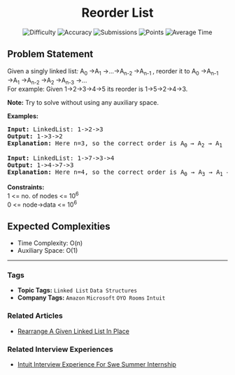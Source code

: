 <h1 align="center">Reorder List</h1>

<p align="center">
  <img alt="Difficulty" title="Difficulty" src="https://custom-icon-badges.demolab.com/badge/Difficulty: Hard-1F222E?style=for-the-badge&logoColor=white&logo=fire"/>
  <img alt="Accuracy" title="Accuracy" src="https://custom-icon-badges.demolab.com/badge/Accuracy: 47.9%25-1F222E?style=for-the-badge&logoColor=white&logo=target"/>
  <img alt="Submissions" title="Submissions" src="https://custom-icon-badges.demolab.com/badge/Submissions: 63K+-1F222E?style=for-the-badge&logoColor=white&logo=repo"/>
  <img alt="Points" title="Points" src="https://custom-icon-badges.demolab.com/badge/Points: 8-1F222E?style=for-the-badge&logoColor=white&logo=award"/>
  <img alt="Average Time" title="Average Time" src="https://custom-icon-badges.demolab.com/badge/Average%20Time: 40m-1F222E?style=for-the-badge&logoColor=white&logo=clock"/>
</p>

## Problem Statement

Given a singly linked list<i>: </i>A<sub>0 </sub>→A<sub>1</sub> →...→A<sub>n-2 </sub>→A<sub>n-1 </sub>, reorder it to A<sub>0</sub> →A<sub>n-1</sub> →A<sub>1</sub> →A<sub>n-2 </sub>→A<sub>2 </sub>→A<sub>n-3</sub> →...<br>For example: Given 1->2->3->4->5 its reorder is 1->5->2->4->3.

<b>Note:</b> Try to solve without using any auxiliary space.

<b>Examples:</b>

<pre><b>Input: </b>LinkedList: 1->2->3
<b>Output: </b>1->3->2
<b>Explanation: </b>Here n=3, so the correct order is<i> </i>A<sub>0 </sub>→ A<sub>2</sub> → A<sub>1</sub><i><br></i></pre>

<pre><b>Input: </b>LinkedList: 1->7->3->4
<b>Output: </b>1->4->7->3
<b>Explanation: </b>Here n=4, so the correct order is<i> </i>A<sub>0</sub> → A<sub>3</sub> → A<sub>1</sub> → A<sub>2</sub> </pre>

<b>Constraints:</b><br>1 <= no. of nodes <= 10<sup>6</sup><br>0 <= node->data <= 10<sup>6</sup>

## Expected Complexities
- Time Complexity: O(n)
- Auxiliary Space: O(1)

<hr>

### Tags
- **Topic Tags:** `Linked List` `Data Structures`
- **Company Tags:** `Amazon` `Microsoft` `OYO Rooms` `Intuit`

### Related Articles
- [Rearrange A Given Linked List In Place](https://www.geeksforgeeks.org/rearrange-a-given-linked-list-in-place/)

### Related Interview Experiences
- [Intuit Interview Experience For Swe Summer Internship](https://www.geeksforgeeks.org/intuit-interview-experience-for-swe-summer-internship/)

